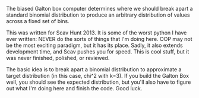 The biased Galton box computer determines where we should break apart a standard binomial distribution to produce an arbitrary distribution of values across a fixed set of bins.

This was written for Scav Hunt 2013.
It is some of the worst python I have ever written: NEVER do the sorts of things that I'm doing here.
OOP may not be the most exciting paradigm, but it has its place.
Sadly, it also extends development time, and Scav pushes you for speed.
This is cool stuff, but it was never finished, polished, or reviewed.

The basic idea is to break apart a binomial distribution to approximate a target distribution (in this case, chi^2 with k=3).
If you build the Galton Box well, you should see the expected distribution, but you'll also have to figure out what I'm doing here and finish the code.
Good luck.
